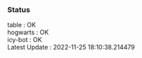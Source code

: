 ### Status


table : OK  
hogwarts : OK  
icy-bot : OK  
Latest Update : 2022-11-25 18:10:38.214479
